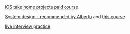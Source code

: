 [iOS take home projects paid course](https://www.youtube.com/watch?v=MSIe2y6Fee8)

[System design - recommended by Alberto](https://www.educative.io/) and [this course](https://www.educative.io/courses/grokking-the-system-design-interview)

[live interview practice](https://www.pramp.com/)
